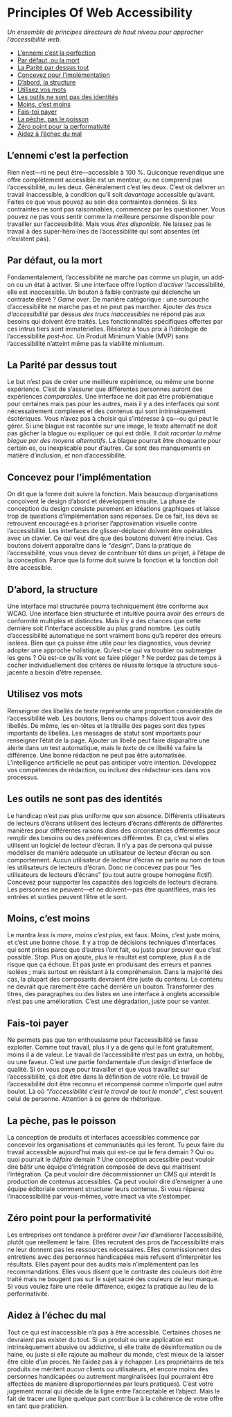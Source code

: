# Principles Of Web Accessibility

_Un ensemble de principes directeurs de haut niveau pour approcher l’accessibilité web._

* [L’ennemi c’est la perfection](#l-ennemi-c-est-la-perfection)
* [Par défaut, ou la mort](#par-defaut-ou-la-mort)
* [La Parité par dessus tout](#la-parite-par-dessus-tout)
* [Concevez pour l’implémentation](#concevez-pour-l-implementation)
* [D’abord, la structure](#d-abord-la-structure)
* [Utilisez vos mots](#utilisez-vos-mots)
* [Les outils ne sont pas des identités](#les-outils-ne-sont-pas-des-identites)
* [Moins, c’est moins](#moins-c-est-moins)
* [Fais-toi payer](#fais-toi-payer)
* [La pèche, pas le poisson](#la-peche-pas-le-poisson)
* [Zéro point pour la performativité](#zero-point-pour-la-performativite)
* [Aidez à l’échec du mal](#aide-a-l-echec-du-mal)

## L’ennemi c’est la perfection

Rien n’est—ni ne peut être—accessible à 100 %. Quiconque revendique une offre complètement accessible est un menteur, ou ne comprend pas l’accessibilité, ou les deux. Généralement c’est les deux. C’est ok delivrer un travail inaccessible, à condition qu’il soit _davantage_ accessible qu’avant. Faites ce que vous pouvez au sein des contraintes données. Si les contraintes ne sont pas raisonnables, commencez par les questionner. Vous pouvez ne pas vous sentir comme la meilleure personne disponible pour travailler sur l’accessibilité. Mais vous _êtes disponible_. Ne laissez pas le travail à des super-héro·ïnes de l’accessibilité qui sont absentes (et n’existent pas).

## Par défaut, ou la mort

Fondamentalement, l’accessibilité ne marche pas comme un plugin, un add-on ou un état à activer. Si une interface offre l’option d’_activer_ l’accessibilité, elle est inaccessible. Un bouton à faible contraste qui déclenche un contraste élevé ? <i lang="en">Game over</i>. De manière catégorique : une surcouche d’accessibilité ne marche pas et ne peut pas marcher. Ajouter _des trucs d’accessibilité_ par dessus _des trucs inaccessibles_ ne répond pas aux besoins qui doivent être traités. Les fonctionnalités spécifiques offertes par ces intrus tiers sont immatérielles. Résistez à tous prix à l’idéologie de l’accessibilité _post-hoc_. Un Produit Minimum Viable (MVP) sans l’accessibilité n’atteint même pas la viabilité miniumum.

## La Parité par dessus tout

Le but n’est pas de créer une meilleure expérience, ou même une bonne expérience. C’est de s’assurer que différentes personnes auront des expériences _comparables_. Une interface ne doit pas être problématique pour certaines mais pas pour les autres, mais il y a des interfaces qui sont nécessairement complexes et des contenus qui sont intrinsèquement ésotériques. Vous n’avez pas à choisir qui s’intéresse à ça—ou qui peut le gérer. Si une blague est racontée sur une image, le texte alternatif ne doit pas gâcher la blague ou expliquer ce qui est drôle. Il doit _raconter la même blague par des moyens alternatifs_. La blague pourrait être choquante pour certain·es, ou inexplicable pour d’autres. Ce sont des manquements en matière d’inclusion, et non d’accessibilité.

## Concevez pour l’implémentation

On dit que la forme doit suivre la fonction. Mais beaucoup d’organisations conçoivent le design d’abord et développent ensuite. La phase de conception du design consiste purement en idéations graphiques et laisse trop de questions d’implémentation sans réponses. De ce fait, les devs se retrouvent encouragé·es à prioriser l’approximation visuelle contre l’accessibilité. Les interfaces de glisser-déplacer doivent être opérables avec un clavier. Ce qui veut dire que des boutons doivent être inclus. Ces boutons doivent apparaître dans le “_design_”. Dans la pratique de l’accessibilité, vous vous devez de contribuer tôt dans un projet, à l’étape de la conception. Parce que la forme doit suivre la fonction et la fonction doit être accessible.

## D’abord, la structure

Une interface mal structurée pourra techniquement être conforme aux WCAG. Une interface bien structurée et intuitive pourra avoir des erreurs de conformité multiples et distinctes. Mais il y a des chances que cette dernière soit l’interface accessible au plus grand nombre. Les outils d’accessibilité automatique ne sont vraiment bons qu’à repérer des erreurs isolées. Bien que ça puisse être utile pour les diagnostics, vous devriez adopter une approche holistique. Qu’est-ce qui va troubler ou submerger les gens ? Où est-ce qu’ils vont se faire piéger ? Ne perdez pas de temps à cocher individuellement des critères de réussite lorsque la structure sous-jacente a besoin d’être repensée.

## Utilisez vos mots

Renseigner des libellés de texte représente une proportion considérable de l’accessibilité web. Les boutons, liens ou champs doivent tous avoir des libellés. De même, les en-têtes et la titraille des pages sont des types importants de libellés. Les messages de statut sont importants pour renseigner l’état de la page. Ajouter un libellé peut faire disparaître une alerte dans un test automatique, mais le _texte_ de ce libellé va faire la différence. Une bonne rédaction ne peut pas être automatisée. L’intelligence artificielle ne peut pas anticiper votre intention. Développez vos compétences de rédaction, ou incluez des rédacteur·ices dans vos processus.

## Les outils ne sont pas des identités

Le handicap n’est pas plus uniforme que son absence. Différents utilisateurs de lecteurs d’écrans utilisent des lecteurs d’écrans différents de différentes manières pour différentes raisons dans des circonstances différentes pour remplir des besoins ou des préférences différentes. Et ça, c’est si elles utilisent un logiciel de lecteur d’écran. Il n’y a pas de persona qui puisse modéliser de manière adéquate un utilisateur de lecteur d’écran ou son comportement. Aucun utilisateur de lecteur d’écran ne parle au nom de tous les utilisateurs de lecteurs d’écran. Donc ne concevez pas pour “les utilisateurs de lecteurs d’écrans” (ou tout autre groupe homogène fictif). Concevez pour supporter les capacités des logiciels de lecteurs d’écrans. Les personnes ne peuvent—et ne doivent—pas être quantifiées, mais les entrées et sorties peuvent l’être et le sont.

## Moins, c’est moins

Le mantra <i lang="en">less is more</i>, _moins c’est plus_, est faux. Moins, c’est juste moins, et c’est une bonne chose. Il y a trop de décisions techniques d’interfaces qui sont prises parce que d’autres l’ont fait, ou juste pour prouver que c’est possible. Stop. Plus on ajoute, plus le résultat est complexe, plus il a de risque que ça échoue. Et pas juste en produisant des erreurs et pannes isolées ; mais surtout en résistant à la compréhension. Dans la majorité des cas, la plupart des composants devraient être juste du contenu. Le contenu ne devrait que rarement être caché derrière un bouton. Transformer des titres, des paragraphes ou des listes en une interface à onglets accessible n’est pas une amélioration. C’est une dégradation, juste pour se vanter.

## Fais-toi payer

Ne permets pas que ton enthousiasme pour l’accessibilité se fasse exploiter. Comme tout travail, plus il y a de gens qui le font gratuitement, moins il a de valeur. Le travail de l’accessibilité n’est pas un extra, un hobby, ou une faveur. C’est une partie fondamentale d’un design d’interface de qualité. Si on vous paye pour travailler et que vous travaillez sur l’accessibilité, ça doit être dans la définition de votre rôle. Le travail de l’accessibilité doit être reconnu et récompensé comme n’importe quel autre boulot. Là où _“l’accessibilité c’est le travail de tout le monde”_, c’est souvent celui de personne. Attention à ce genre de rhétorique.

## La pèche, pas le poisson

La conception de produits et interfaces accessibles commence par concevoir les organisations et communautés qui les feront. Tu peux faire du travail accessible aujourd’hui mais qui est-ce qui le fera demain ? Qui ou quoi pourrait le _défaire_ demain ? Une conception accessible peut vouloir dire bâtir une équipe d’intégration composée de devs qui maitrisent l’intégration. Ça peut vouloir dire décommissionner un CMS qui interdit la production de contenus accessibles. Ça peut vouloir dire d’enseigner à une équipe éditoriale comment structurer leurs contenus. Si vous réparez l’inaccessibilité par vous-mêmes, votre imact va vite s’estomper.

## Zéro point pour la performativité

Les entreprises ont tendance à préférer _avoir l’air_ d’améliorer l’accessibilité, plutôt que réellement le faire. Elles recrutent des pros de l’accessibilité mais ne leur donnent pas les ressources nécessaires. Elles commissionnent des entretiens avec des personnes handicapées mais refusent d’interpréter les résultats. Elles payent pour des audits mais n’implémentent pas les recommandations. Elles vous disent que le contraste des couleurs doit être traité mais ne bougent pas sur le sujet sacré des couleurs de leur marque. Si vous voulez faire une réelle différence, exigez la pratique au lieu de la performativité.

## Aidez à l’échec du mal

Tout ce qui est inaccessible n’a pas à être accessible. Certaines choses ne devraient pas exister du tout. Si un produit ou une application est intrinsèquement abusive ou addictive, si elle traite de désinformation ou de haine, ou juste si elle rajoute au malheur du monde, c’est mieux de la laisser être cible d’un procès. Ne l’aidez pas à y échapper. Les propriétaires de tels produits ne méritent _aucun_ clients ou utilisateurs, et encore moins des personnes handicapées ou autrement marginalisées (qui pourraient être affectées de manière disproportionnées par leurs pratiques). C’est votre jugement moral qui décide de la ligne entre l’acceptable et l’abject. Mais le fait de tracer une ligne quelque part contribue à la cohérence de votre offre en tant que praticien.
